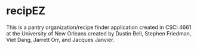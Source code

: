 # recipEZ
This is a pantry organization/recipe finder application created in CSCI 4661 at the University of New Orleans created by Dustin Bell, Stephen Friedman, Viet Dang, Jarrett Orr, and Jacques Janvier.
